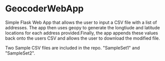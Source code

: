 # GeocoderWebApp

Simple Flask Web App that allows the user to input a CSV file with a list of addresses. 
The app then uses geopy to generate the longtiude and latitude locations for each address provided.Finally, the app appends these values back
onto the users CSV and allows the user to download the modified file.

Two Sample CSV files are included in the repo. "SampleSet1" and "SampleSet2".
